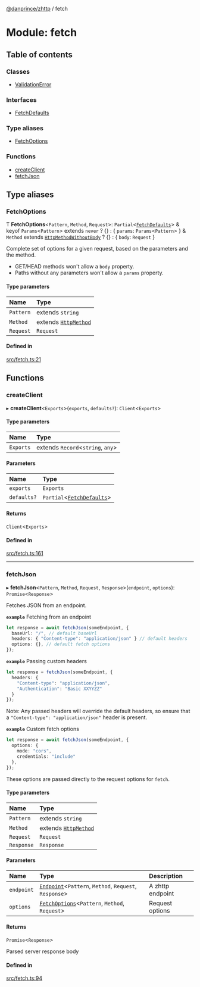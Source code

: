 [@danprince/zhttp](../README.md) / fetch

# Module: fetch

## Table of contents

### Classes

- [ValidationError](../classes/fetch.ValidationError.md)

### Interfaces

- [FetchDefaults](../interfaces/fetch.FetchDefaults.md)

### Type aliases

- [FetchOptions](fetch.md#fetchoptions)

### Functions

- [createClient](fetch.md#createclient)
- [fetchJson](fetch.md#fetchjson)

## Type aliases

### FetchOptions

Ƭ **FetchOptions**<`Pattern`, `Method`, `Request`\>: `Partial`<[`FetchDefaults`](../interfaces/fetch.FetchDefaults.md)\> & keyof `Params`<`Pattern`\> extends `never` ? {} : { `params`: `Params`<`Pattern`\>  } & `Method` extends [`HttpMethodWithoutBody`](index.md#httpmethodwithoutbody) ? {} : { `body`: `Request`  }

Complete set of options for a given request, based on the parameters and the
method.

- GET/HEAD methods won't allow a `body` property.
- Paths without any parameters won't allow a `params` property.

#### Type parameters

| Name | Type |
| :------ | :------ |
| `Pattern` | extends `string` |
| `Method` | extends [`HttpMethod`](index.md#httpmethod) |
| `Request` | `Request` |

#### Defined in

[src/fetch.ts:21](https://github.com/danprince/typesafe-endpoints/blob/9d3ac67/src/fetch.ts#L21)

## Functions

### createClient

▸ **createClient**<`Exports`\>(`exports`, `defaults?`): `Client`<`Exports`\>

#### Type parameters

| Name | Type |
| :------ | :------ |
| `Exports` | extends `Record`<`string`, `any`\> |

#### Parameters

| Name | Type |
| :------ | :------ |
| `exports` | `Exports` |
| `defaults?` | `Partial`<[`FetchDefaults`](../interfaces/fetch.FetchDefaults.md)\> |

#### Returns

`Client`<`Exports`\>

#### Defined in

[src/fetch.ts:161](https://github.com/danprince/typesafe-endpoints/blob/9d3ac67/src/fetch.ts#L161)

___

### fetchJson

▸ **fetchJson**<`Pattern`, `Method`, `Request`, `Response`\>(`endpoint`, `options`): `Promise`<`Response`\>

Fetches JSON from an endpoint.

**`example`** Fetching from an endpoint
```ts
let response = await fetchJson(someEndpoint, {
  baseUrl: "/", // default baseUrl
  headers: { "Content-type": "application/json" } // default headers
  options: {}, // default fetch options
});
```

**`example`** Passing custom headers
```ts
let response = fetchJson(someEndpoint, {
  headers: {
    "Content-type": "application/json",
    "Authentication": "Basic XXYYZZ"
  }
});
```
Note: Any passed headers will override the default headers, so ensure that
a `"Content-type": "application/json"` header is present.

**`example`** Custom fetch options
```ts
let response = await fetchJson(someEndpoint, {
  options: {
    mode: "cors",
    credentials: "include"
  },
});
```
These options are passed directly to the request options for `fetch`.

#### Type parameters

| Name | Type |
| :------ | :------ |
| `Pattern` | extends `string` |
| `Method` | extends [`HttpMethod`](index.md#httpmethod) |
| `Request` | `Request` |
| `Response` | `Response` |

#### Parameters

| Name | Type | Description |
| :------ | :------ | :------ |
| `endpoint` | [`Endpoint`](index.md#endpoint)<`Pattern`, `Method`, `Request`, `Response`\> | A zhttp endpoint |
| `options` | [`FetchOptions`](fetch.md#fetchoptions)<`Pattern`, `Method`, `Request`\> | Request options |

#### Returns

`Promise`<`Response`\>

Parsed server response body

#### Defined in

[src/fetch.ts:94](https://github.com/danprince/typesafe-endpoints/blob/9d3ac67/src/fetch.ts#L94)

